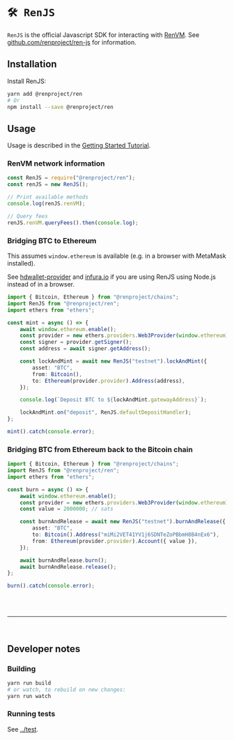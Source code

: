 # `🛠️ RenJS`

`RenJS` is the official Javascript SDK for interacting with [RenVM](https://renproject.io). See [github.com/renproject/ren-js](https://github.com/renproject/ren-js) for information.

## Installation

Install RenJS:

```sh
yarn add @renproject/ren
# Or
npm install --save @renproject/ren
```

## Usage

Usage is described in the [Getting Started Tutorial](https://renproject.github.io/ren-client-docs/ren-js/tutorial/overview).

### RenVM network information

```ts
const RenJS = require("@renproject/ren");
const renJS = new RenJS();

// Print available methods
console.log(renJS.renVM);

// Query fees
renJS.renVM.queryFees().then(console.log);
```

### Bridging BTC to Ethereum

This assumes `window.ethereum` is available (e.g. in a browser with MetaMask installed).

See [hdwallet-provider](https://github.com/trufflesuite/truffle/tree/develop/packages/hdwallet-provider) and [infura.io](https://infura.io) if you are using RenJS using Node.js instead of in a browser.

```typescript
import { Bitcoin, Ethereum } from "@renproject/chains";
import RenJS from "@renproject/ren";
import ethers from "ethers";

const mint = async () => {
    await window.ethereum.enable();
    const provider = new ethers.providers.Web3Provider(window.ethereum);
    const signer = provider.getSigner();
    const address = await signer.getAddress();

    const lockAndMint = await new RenJS("testnet").lockAndMint({
        asset: "BTC",
        from: Bitcoin(),
        to: Ethereum(provider.provider).Address(address),
    });

    console.log(`Deposit BTC to ${lockAndMint.gatewayAddress}`);

    lockAndMint.on("deposit", RenJS.defaultDepositHandler);
};

mint().catch(console.error);
```

### Bridging BTC from Ethereum back to the Bitcoin chain

```typescript
import { Bitcoin, Ethereum } from "@renproject/chains";
import RenJS from "@renproject/ren";
import ethers from "ethers";

const burn = async () => {
    await window.ethereum.enable();
    const provider = new ethers.providers.Web3Provider(window.ethereum);
    const value = 2000000; // sats

    const burnAndRelease = await new RenJS("testnet").burnAndRelease({
        asset: "BTC",
        to: Bitcoin().Address("miMi2VET41YV1j6SDNTeZoPBbmH8B4nEx6"),
        from: Ethereum(provider.provider).Account({ value }),
    });

    await burnAndRelease.burn();
    await burnAndRelease.release();
};

burn().catch(console.error);
```

<br />
<br />
<hr />
<br />

## Developer notes

### Building

```sh
yarn run build
# or watch, to rebuild on new changes:
yarn run watch
```

### Running tests

See [../test](../test).
